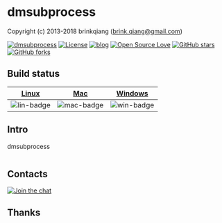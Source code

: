 # dmsubprocess

Copyright (c) 2013-2018 brinkqiang (brink.qiang@gmail.com)

[![dmsubprocess](https://img.shields.io/badge/brinkqiang-dmsubprocess-blue.svg?style=flat-square)](https://github.com/brinkqiang/dmsubprocess)
[![License](https://img.shields.io/badge/license-MIT-brightgreen.svg)](https://github.com/brinkqiang/dmsubprocess/blob/master/LICENSE)
[![blog](https://img.shields.io/badge/Author-Blog-7AD6FD.svg)](https://brinkqiang.github.io/)
[![Open Source Love](https://badges.frapsoft.com/os/v3/open-source.png)](https://github.com/brinkqiang)
[![GitHub stars](https://img.shields.io/github/stars/brinkqiang/dmsubprocess.svg?label=Stars)](https://github.com/brinkqiang/dmsubprocess) 
[![GitHub forks](https://img.shields.io/github/forks/brinkqiang/dmsubprocess.svg?label=Fork)](https://github.com/brinkqiang/dmsubprocess)

## Build status
| [Linux][lin-link] | [Mac][mac-link] | [Windows][win-link] |
| :---------------: | :----------------: | :-----------------: |
| ![lin-badge]      | ![mac-badge]       | ![win-badge]        |

[lin-badge]: https://github.com/brinkqiang/dmsubprocess/workflows/linux/badge.svg "linux build status"
[lin-link]:  https://github.com/brinkqiang/dmsubprocess/actions/workflows/linux.yml "linux build status"
[mac-badge]: https://github.com/brinkqiang/dmsubprocess/workflows/mac/badge.svg "mac build status"
[mac-link]:  https://github.com/brinkqiang/dmsubprocess/actions/workflows/mac.yml "mac build status"
[win-badge]: https://github.com/brinkqiang/dmsubprocess/workflows/win/badge.svg "win build status"
[win-link]:  https://github.com/brinkqiang/dmsubprocess/actions/workflows/win.yml "win build status"

## Intro
dmsubprocess
```cpp
```
## Contacts
[![Join the chat](https://badges.gitter.im/brinkqiang/dmsubprocess/Lobby.svg)](https://gitter.im/brinkqiang/dmsubprocess)

## Thanks
